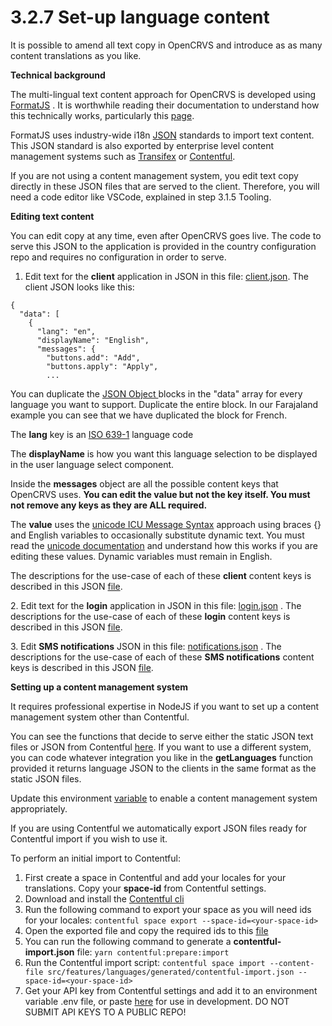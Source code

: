 # 3.2.7 Set-up language content

It is possible to amend all text copy in OpenCRVS and introduce as as many content translations as you like.



**Technical background**

The multi-lingual text content approach for OpenCRVS is developed using [FormatJS](https://formatjs.io/) .  It is worthwhile reading their documentation to understand how this technically works, particularly this [page](https://formatjs.io/docs/core-concepts/basic-internationalization-principles).

FormatJS uses industry-wide i18n [JSON](https://en.wikipedia.org/wiki/JSON) standards to import text content.  This JSON standard is also exported by enterprise level content management systems such as [Transifex](https://www.transifex.com/) or [Contentful](https://www.contentful.com/). &#x20;

If you are not using a content management system, you edit text copy directly in these JSON files that are served to the client. Therefore, you will need a code editor like VSCode, explained in step 3.1.5 Tooling.



**Editing text content**

You can edit copy at any time, even after OpenCRVS goes live.  The code to serve this JSON to the application is provided in the country configuration repo and requires no configuration in order to serve. &#x20;

1. Edit text for the **client** application in JSON in this file:  [client.json](https://github.com/opencrvs/opencrvs-farajaland/blob/master/src/features/languages/generated/client/client.json).  The client JSON looks like this:

```
{
  "data": [
    {
      "lang": "en",
      "displayName": "English",
      "messages": {
        "buttons.add": "Add",
        "buttons.apply": "Apply",
        ...
```

You can duplicate the [JSON Object ](https://www.w3schools.com/js/js\_json\_objects.asp)blocks in the "data" array for every language you want to support.  Duplicate the entire block.  In our Farajaland example you can see that we have duplicated the block for French.

The **lang** key is an [ISO 639-1](https://en.wikipedia.org/wiki/List\_of\_ISO\_639-1\_codes) language code

The **displayName** is how you want this language selection to be displayed in the user language select component.

Inside the **messages** object are all the possible content keys that OpenCRVS uses.  **You can edit the value but not the key itself.  You must not remove any keys as they are ALL required.**

The **value** uses the [unicode ICU Message Syntax](https://unicode-org.github.io/icu/userguide/format\_parse/messages/) approach using braces {} and English variables to occasionally substitute dynamic text.  You must read the [unicode documentation](https://unicode-org.github.io/icu/userguide/format\_parse/messages/) and understand how this works if you are editing these values.  Dynamic variables must remain in English.

The descriptions for the use-case of each of these **client** content keys is described in this JSON [file](https://github.com/opencrvs/opencrvs-farajaland/blob/master/src/features/languages/generated/client/descriptions.json).

2\. Edit text for the **login** application in JSON in this file: [login.json](https://github.com/opencrvs/opencrvs-farajaland/blob/master/src/features/languages/generated/login/login.json) . The descriptions for the use-case of each of these **login** content keys is described in this JSON [file](https://github.com/opencrvs/opencrvs-farajaland/blob/master/src/features/languages/generated/login/descriptions.json).

3\. Edit **SMS notifications** JSON in this file: [notifications.json](https://github.com/opencrvs/opencrvs-farajaland/blob/master/src/features/languages/generated/notification/notification.json) . The descriptions for the use-case of each of these **SMS notifications** content keys is described in this JSON [file](https://github.com/opencrvs/opencrvs-farajaland/blob/master/src/features/languages/generated/notification/descriptions.json).



**Setting up a content management system**

It requires professional expertise in NodeJS if you want to set up a content management system other than Contentful. &#x20;

You can see the functions that decide to serve either the static JSON text files or JSON from Contentful [here](https://github.com/opencrvs/opencrvs-farajaland/blob/21bebbe0e05bc7d926e57c2009f5792618045e8a/src/features/languages/service/service.ts#L80).  If you want to use a different system, you can code whatever integration you like in the **getLanguages** function provided it returns language JSON to the clients in the same format as the static JSON files.

Update this environment [variable](https://github.com/opencrvs/opencrvs-farajaland/blob/21bebbe0e05bc7d926e57c2009f5792618045e8a/src/constants.ts#L81) to enable a content management system appropriately.

If you are using Contentful we automatically export JSON files ready for Contentful import if you wish to use it.

To perform an initial import to Contentful:

1. First create a space in Contentful and add your locales for your translations. Copy your **space-id** from Contentful settings.
2. Download and install the [Contentful cli](https://github.com/contentful/contentful-cli)
3. Run the following command to export your space as you will need ids for your locales: `contentful space export --space-id=<your-space-id>`
4. Open the exported file and copy the required ids to this [file](https://github.com/opencrvs/opencrvs-farajaland/blob/master/src/features/languages/scripts/constants.ts)
5. You can run the following command to generate a **contentful-import.json** file: `yarn contentful:prepare:import`
6. Run the Contentful import script: `contentful space import --content-file src/features/languages/generated/contentful-import.json --space-id=<your-space-id>`
7. Get your API key from Contentful settings and add it to an environment variable .env file, or paste [here](https://github.com/opencrvs/opencrvs-farajaland/blob/21bebbe0e05bc7d926e57c2009f5792618045e8a/src/constants.ts#L76) for use in development. DO NOT SUBMIT API KEYS TO A PUBLIC REPO!
